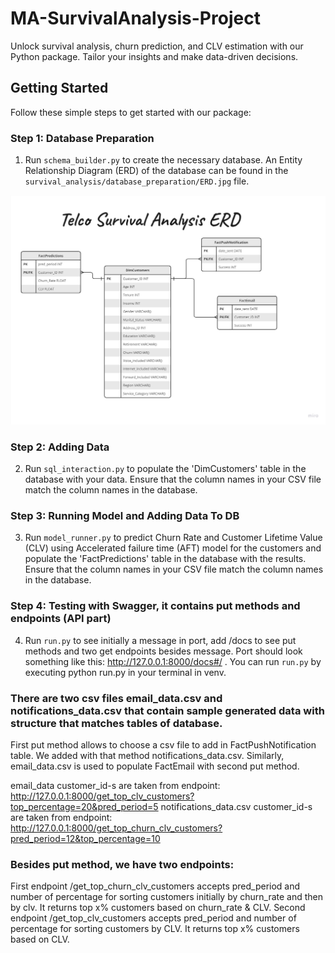 # MA-SurvivalAnalysis-Project

Unlock survival analysis, churn prediction, and CLV estimation with our Python package. Tailor your insights and make data-driven decisions.

## Getting Started

Follow these simple steps to get started with our package:

### Step 1: Database Preparation

1. Run `schema_builder.py` to create the necessary database. An Entity Relationship Diagram (ERD) of the database can be found in the `survival_analysis/database_preparation/ERD.jpg` file.

![Database ERD](survival_analysis/docs/ERD.jpg)

### Step 2: Adding Data

2. Run `sql_interaction.py` to populate the 'DimCustomers' table in the database with your data. Ensure that the column names in your CSV file match the column names in the database.

### Step 3: Running Model and Adding Data To DB

3. Run `model_runner.py` to predict Churn Rate and Customer Lifetime Value (CLV) using Accelerated failure time (AFT) model for the customers and populate the 'FactPredictions' table in the database with the results. Ensure that the column names in your CSV file match the column names in the database.

### Step 4: Testing with Swagger, it contains put methods and endpoints (API part)

4. Run `run.py` to see initially a message in port, add /docs to see put methods and two get endpoints besides message.
Port should look something like this: http://127.0.0.1:8000/docs#/ . You can run `run.py` by executing python run.py in your terminal in venv. 

### There are two csv files email_data.csv and notifications_data.csv that contain sample generated data with structure that matches tables of database. 

First put method allows to choose a csv file to add in FactPushNotification table. We added with that method notifications_data.csv. Similarly, email_data.csv is used to populate FactEmail with second put method.

email_data customer_id-s are taken from endpoint: http://127.0.0.1:8000/get_top_clv_customers?top_percentage=20&pred_period=5 
notifications_data.csv customer_id-s are taken from endpoint: http://127.0.0.1:8000/get_top_churn_clv_customers?pred_period=12&top_percentage=10 

### Besides put method, we have two endpoints:
First endpoint /get_top_churn_clv_customers accepts pred_period and number of percentage for sorting customers initially by churn_rate and then by clv. It returns top x% customers based on churn_rate & CLV.
Second endpoint /get_top_clv_customers accepts pred_period and number of percentage for sorting customers by CLV. It returns top x% customers based on CLV.

